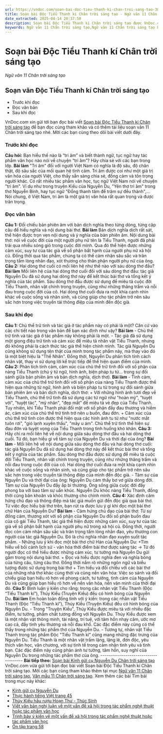 ```yaml
---
url: https://vndoc.com/soan-bai-doc-tieu-thanh-ki-chan-troi-sang-tao-305143
title: Soạn bài Độc Tiểu Thanh kí Chân trời sáng tạo - Ngữ văn 11 Chân trời sáng tạo - VnDoc.com
date_extracted: 2025-04-14 20:37:50
description: Soạn bài Độc Tiểu Thanh kí Chân trời sáng tạo được VnDoc.com sưu tầm và xin gửi tới bạn đọc cùng tham khảo. Mời các bạn cùng theo dõi để có thêm tài liệu học Văn 11 Chân trời sáng tạo nhé.
keywords: Ngữ văn 11 Chân trời sáng tạo,Ngữ văn 11 Chân trời sáng tạo bài Độc Tiểu Thanh kí,Soạn văn 11 Chân trời sáng tạo,văn 11 Chân trời sáng tạo,soạn văn 11 Chân trời,ngữ văn 11 Chân trời,Soạn bài Độc Tiểu Thanh kí Chân trời sáng tạo,Soạn bài Độc Tiểu Thanh kí,Độc Tiểu Thanh kí,Soạn văn Độc Tiểu Thanh kí
---
```


# Soạn bài Độc Tiểu Thanh kí Chân trời sáng tạo
 _Ngữ văn 11 Chân trời sáng tạo_
## Soạn văn Độc Tiểu Thanh kí Chân trời sáng tạo
  * Trước khi đọc
  * Đọc văn bản
  * Sau khi đọc

VnDoc.com xin gửi tới bạn đọc bài viết [Soạn bài Độc Tiểu Thanh kí Chân trời sáng tạo](<https://vndoc.com/soan-bai-doc-tieu-thanh-ki-chan-troi-sang-tao-305143>) để bạn đọc cùng tham khảo và có thêm tài liệu soạn văn 11 Chân trời sáng tạo nhé. Mời các bạn cùng theo dõi bài viết dưới đây.
### Trước khi đọc
**Câu hỏi:** Bạn hiểu thế nào là “tri âm” và biết thành ngữ, tục ngữ hay tác phẩm văn học nào nói về chuyện “tri âm”? Hãy chia sẻ với các bạn trong lớp.
**Bài làm**
"Tri âm" đối với người Việt Nam có nghĩa là độ sâu, độ chân thật, độ sâu sắc của mối quan hệ tình cảm. Tri âm được coi như một giá trị văn hóa của người Việt, cho thấy sẵn sàng chia sẻ, đồng cảm và tôn trọng người khác.
Có rất nhiều tác phẩm văn học, tục ngữ Việt Nam nói về chuyện "tri âm". Ví dụ như trong truyện Kiều của Nguyễn Du, "Yên thơ tri âm" trong thơ Nguyễn Bính, hay tục ngữ "Đồng thanh tâm để trăm sự đều thành",... Nói chung, ở Việt Nam, tri âm là một giá trị văn hóa rất quan trọng và được trân trọng.
### Đọc văn bản
**Câu 1:** Đối chiếu bản phiên âm với bản dịch nghĩa theo từng dòng, từng cặp câu để hiểu nghĩa và nội dung bài thơ.
**Bài làm**
Bản dịch nghĩa dịch rất sát, thể hiện được trọn vẹn nội dung và ý nghĩa của bản phiên âm. Nội dung bài thơ: nói về cuộc đời của một người phụ nữ tên là Tiểu Thanh, người đã phải trải qua nhiều sóng gió trong cuộc đời mình. Qua đó thể hiện được những cảm xúc, suy tư của tác giả về số phận bất hạnh của người phụ nữ xã hội cũ. Đồng thời qua tác phẩm, chúng ta có thể cảm nhận sâu sắc và trân trọng tấm lòng nhân đạo, xót thương cho thân phận người phụ nữ của ông.
**Câu 2:** Hai dòng thơ cuối có mối liên hệ như thế nào với sáu dòng thơ đầu?
**Bài làm**
Mối liên hệ của hai dòng thơ cuối đối với sáu dòng thơ đầu: tác giả Nguyễn Du đã sử dụng hai dòng thơ này để kết thúc bài thơ và tổng kết ý nghĩa của tác phẩm. Sáu dòng thơ đầu được sử dụng để miêu tả cuộc đời Tiểu Thanh, nhân vật chính trong truyện, cũng như những thăng trầm và nỗi đau trong cuộc đời của cô. Hai dòng thơ cuối đưa ra một khía cạnh nhìn khác về cuộc sống và nhân sinh, và cũng giúp cho tác phẩm trở nên sâu sắc hơn trong việc truyền tải thông điệp của mình đến độc giả.
### Sau khi đọc
**Câu 1:** Chủ thể trữ tình và tác giả ở tác phẩm này có phải là một? Căn cứ vào các chi tiết nào trong văn bản để bạn xác định như vậy?
**Bài làm**
\- Chủ thể trữ tình và tác giả ở tác phẩm này không phải là một.
\- Tác giả đã sử dụng một giọng điệu trữ tình và cảm xúc để miêu tả nhân vật Tiểu Thanh, nhưng đó không phải là cách thức tác giả thể hiện chính mình. Tác giả Nguyễn Du cũng không sử dụng tên thật của mình trong tác phẩm này, mà thay vào đó là một biệt hiệu là "Thế Nhân". Đồng thời, Nguyễn Du phân tích tính cách nhân vật, thay vì sử dụng lời kể trực tiếp để thể hiện quan điểm của mình.
**Câu 2:** Phân tích tính cảm, cảm xúc của chủ thể trữ tình đối với số phận của nàng Tiểu Thanh \(chú ý từ ngữ, hình ảnh, biện pháp tu từ… trong sự đối sánh giữa bản phiên âm và bản dịch nghĩa, dịch thơ\).
**Bài làm**
\- Tình cảm, cảm xúc của chủ thể trữ tình đối với số phận của nàng Tiểu Thanh được thể hiện qua những từ ngữ, hình ảnh và biện pháp tu từ trong sự đối sánh giữa bản phiên âm và bản dịch nghĩa, dịch thơ:
\+ Với những hình ảnh tươi đẹp về Tiểu Thanh, chủ thể trữ tình đã sử dụng các từ ngữ như "hoàn mỹ", "tuyệt vời", "tuyệt tác", "mỹ nhân", "đẹp mắt" để miêu tả vẻ đẹp của Tiểu Thanh. Tuy nhiên, khi Tiểu Thanh phải đối mặt với số phận đầy đau thương và hiểm ác, cảm xúc của chủ thể trữ tình trở nên u buồn, đau đớn.
\+ Cảm xúc của chủ thể trữ tình còn được thể hiện qua các hình ảnh tu từ như "nước mắt tuôn rơi", "gió lạnh xuyên thấu", "mây u ám". Chủ thể trữ tình thể hiện sự đau đớn và tuyệt vọng của Tiểu Thanh trong tình huống khó khăn.
**Câu 3:** Hãy chỉ ra mối liên hệ về nội dung giữa sáu dòng thơ đầu và hai dòng thơ cuối. Từ đó, bạn hiểu gì về tâm sự của Nguyễn Du và thời đại của ông?
**Bài làm**
\- Mối liên hệ về nội dung giữa sáu dòng thơ đầu và hai dòng thơ cuối: tác giả Nguyễn Du đã sử dụng hai dòng thơ này để kết thúc bài thơ và tổng kết ý nghĩa của tác phẩm. Sáu dòng thơ đầu được sử dụng để miêu tả cuộc đời Tiểu Thanh, nhân vật chính trong truyện, cũng như những thăng trầm và nỗi đau trong cuộc đời của cô. Hai dòng thơ cuối đưa ra một khía cạnh nhìn khác về cuộc sống và nhân sinh, và cũng giúp cho tác phẩm trở nên sâu sắc hơn trong việc truyền tải thông điệp của mình đến độc giả.
\- Tâm sự của Nguyễn Du và thời đại của ông: Nguyễn Du cảm thấy bơ vơ giữa dòng đời. Tâm sự của Nguyễn Du đầy ắp bi thương. Ông sống giữa cuộc đời đầy phong ba với bao tâm sự uẩn khúc. Nguyễn Du khóc nàng Tiểu Thanh, đồng thời cũng băn khoăn và khóc thương cho chính mình.
**Câu 4:** Xác định cảm hứng chủ đạo và thông điệp mà tác giả muốn gửi đến độc giả qua bài thơ. Từ việc đọc hiểu bài thơ trên, bạn rút ra được lưu ý gì khi đọc một bài thơ chữ Hán của Nguyễn Du?
**Bài làm**
\- Cảm hứng chủ đạo của bài thơ: Từ sự đồng cảm, thương xót với số phận của Nguyễn Du đối số phận buồn đau của cô gái Tiểu Thanh, tác giả thể hiện được những cảm xúc, suy tư của tác giả về số phận bất hạnh của người phụ nữ trong xã hội cũ. Đồng thời, người đọc còn cảm nhận sâu sắc và trân trọng tấm lòng nhân đạo, yêu thương con người của tác giả Nguyễn Du. Đó là chủ nghĩa nhân đạo xuyên suốt tác phẩm.
\- Những lưu ý khi đọc một bài thơ chữ Hán của Nguyễn Du:
+Tìm hiểu về bối cảnh lịch sử - văn hóa thời điểm bài thơ được sáng tác → Từ đó người đọc có thể hiểu được những cảm xúc, tư tưởng mà Nguyễn Du gửi gắm trong nội dung bài thơ.
\+ Đọc và hiểu được nghĩa đen và nghĩa bóng của từng câu, từng câu thơ. Đồng thời nắm rõ những ngôn ngữ và biểu tượng được sử dụng trong bài thơ
\+ Tìm hiểu và đối chiếu với các bài thơ của những nhà thơ khác cùng thời và cùng nền văn hóa: Việc so sánh và đối chiếu giúp bạn hiểu rõ hơn về phong cách, tư tưởng, tình cảm của Nguyễn Du và cũng giúp bạn hiểu rõ hơn về nền văn hóa, nền văn minh của thời đại đó.
**Câu 5:** Bình luận ý kiến cho rằng: trong các nhân vật Tiểu Thanh \(Độc “Tiểu Thanh kí”\), Thúy Kiều \(Truyện Kiều\) đều có hình bóng của Nguyễn Du.
**Bài làm**
Em hoàn toàn đồng tình với ý kiến: trong các nhân vật Tiểu Thanh \(Độc “Tiểu Thanh kí”\), Thúy Kiều \(Truyện Kiều\) đều có hình bóng của Nguyễn Du.
\- Trong "Truyện Kiều", Thúy Kiều được miêu tả với nhiều đặc điểm, tư tưởng, phẩm chất tương đồng với Nguyễn Du. Thúy Kiều được xem là một nhân vật thông minh, tài năng, trí tuệ, với tâm hồn nhạy cảm, ước mơ cao cả, đầy tình yêu thương và nỗi đau khổ. Các đặc điểm này cũng có thể thấy trong những tác phẩm thơ của Nguyễn Du.
\- Tương tự, nhân vật Tiểu Thanh trong tác phẩm Độc "Tiểu Thanh kí" cũng mang những đặc trưng của Nguyễn Du. Tiểu Thanh là một nhân vật trầm lặng, lặng lẽ, đơn độc, yêu thích văn học, văn chương, với sự tinh tế trong cảm nhận tình yêu và tình bạn. Các đặc điểm này cũng phản ánh tư tưởng, tâm hồn, suy nghĩ của Nguyễn Du trong những tác phẩm thơ của ông.
\--------------------------------------
**Bài tiếp theo:** [Soạn bài Kính gửi cụ Nguyễn Du Chân trời sáng tạo](<https://vndoc.com/soan-bai-kinh-gui-cu-nguyen-du-chan-troi-sang-tao-305150>)
VnDoc.com vừa gửi tới bạn đọc bài viết Soạn bài Độc Tiểu Thanh kí Chân trời sáng tạo. Mời các bạn cùng tham khảo thêm tại mục [Ngữ văn 11 Chân trời sáng tạo](<https://vndoc.com/ngu-van-11-chan-troi-sang-tao>), [Văn mẫu 11 Chân trời sáng tạo](<https://vndoc.com/van-mau-lop-11-chan-troi-sang-tao>).
Xem thêm các bài Tìm bài trong mục này khác:
  * [Kính gửi cụ Nguyễn Du](</soan-bai-kinh-gui-cu-nguyen-du-chan-troi-sang-tao-305150>)
  * [Thực hành tiếng Việt trang 45](</soan-bai-thuc-hanh-tieng-viet-trang-45-chan-troi-sang-tao-bai-7-305159>)
  * [Thúy Kiều hầu rượu Hoạn Thư - Thúc Sinh](</soan-bai-thuy-kieu-hau-ruou-hoan-thu-thuc-sinh-chan-troi-sang-tao-305199>)
  * [Viết văn bản nghị luận về một vấn đề xã hội trong tác phẩm nghệ thuật hoặc tác phẩm văn học](</soan-bai-viet-van-ban-nghi-luan-ve-mot-van-de-xa-hoi-trong-tac-pham-nghe-thuat-hoac-tac-pham-van-hoc-chan-troi-305201>)
  * [Trình bày ý kiến về một vấn đề xã hội trong tác phẩm nghệ thuật hoặc tác phẩm văn học](</soan-bai-trinh-bay-y-kien-ve-mot-van-de-xa-hoi-trong-tac-pham-nghe-thuat-hoac-tac-pham-van-hoc-chan-troi-305215>)
  * [Ôn tập trang 58](</soan-bai-on-tap-trang-58-chan-troi-sang-tao-305269>)

